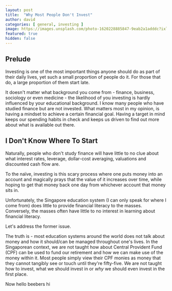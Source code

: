 ```yaml
---
layout: post
title:  "Why Most People Don't Invest"
author: david
categories: [ general, investing ]
image: https://images.unsplash.com/photo-1620228885847-9eab2a1adddc?ixlib=rb-1.2.1&ixid=MnwxMjA3fDB8MHxwaG90by1wYWdlfHx8fGVufDB8fHx8&auto=format&fit=crop&w=3346&q=80
featured: true
hidden: false
---
```


## Prelude

Investing is one of the most important things anyone should do as part of their
daily lives, yet such a small proportion of people do it. For those that do, a large
proportion of them start late.

It doesn't matter what background you come from - finance, business, sociology or
even medicine - the likelihood of you investing is hardly influenced by your
educational background. I know many people who have studied finance but are not
invested. What matters most in my opinion, is having a mindset to achieve a certain
financial goal. Having a target in mind keeps our spending habits in check and keeps
us driven to find out more about what is available out there.

## I Don't Know Where To Start

Naturally, people who don't study finance will have little to no clue about what
interest rates, leverage, dollar-cost averaging, valuations and discounted cash flow
are.

To the naïve, investing is this scary process where one puts money into an account
and magically prays that the value of it increases over time, while hoping to get
that money back one day from whichever account that money sits in.

Unfortunately, the Singapore education system (I can only speak for where I come from)
does little to provide financial literacy to the masses. Conversely, the masses often
have little to no interest in learning about financial literacy.

Let's address the former issue.

The truth is - most education systems around the world does not talk about money and
how it should/can be managed throughout one's lives. In the Singaporean context, we
are not taught how about Central Provident Fund (CPF) can be used to fund our retirement
and how we can make use of the money within it. Most people simply view their CPF monies
as money that they cannot tangibly see or touch until they're fifty-five. We are not taught how to invest, what we should invest in or *why* we should even invest in the first place.

Now hello beebers hi 
